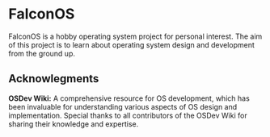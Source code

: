 # FalconOS
FalconOS is a hobby operating system project for personal interest. The aim of this project is to learn about operating system design and development from the ground up.

## Acknowlegments
**OSDev Wiki:** A comprehensive resource for OS development, which has been invaluable for understanding various aspects of OS design and implementation. Special thanks to all contributors of the OSDev Wiki for sharing their knowledge and expertise.